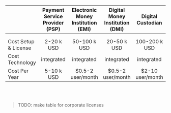 |                                                                                                         | Payment Service Provider (PSP) | Electronic Money Institution (EMI) | Digital Money Institution (DMI) |  Digital Custodian  | Full Bank |
| ------------------------------------------------------------------------------------------------------- | :----------------------------: | :--------------------------------: | :-----------------------------: | :--------------: | :-------: |
|                                                                                                         |                                |                                    |                                 |                  |           |
|                                                                                                         |                                |                                    |                                 |                  |           |
| Cost Setup & License                                                                                    |           2-20 k USD           |            50-100 k USD            |           20-50 k USD           |  100-200 k USD   |  Future   |
| Cost Technology                                                                                         |           integrated           |             integrated             |           integrated            |    integrated    |  Future   |
| Cost Per Year                                                                                           |           5-10 k USD           |         $0.5-2 user/month          |        $0.5-2 user/month        | $2-10 user/month |  Future   |

<br>
<br>

>TODO: make table for corporate licenses